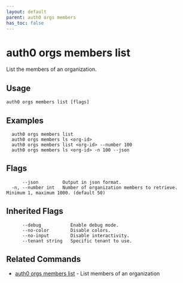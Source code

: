 ```yaml
---
layout: default
parent: auth0 orgs members
has_toc: false
---
```

# auth0 orgs members list

List the members of an organization.

## Usage
```
auth0 orgs members list [flags]
```

## Examples

```
  auth0 orgs members list
  auth0 orgs members ls <org-id>
  auth0 orgs members list <org-id> --number 100
  auth0 orgs members ls <org-id> -n 100 --json
```


## Flags

```
      --json         Output in json format.
  -n, --number int   Number of organization members to retrieve. Minimum 1, maximum 1000. (default 50)
```


## Inherited Flags

```
      --debug           Enable debug mode.
      --no-color        Disable colors.
      --no-input        Disable interactivity.
      --tenant string   Specific tenant to use.
```


## Related Commands

- [auth0 orgs members list](auth0_orgs_members_list.md) - List members of an organization


